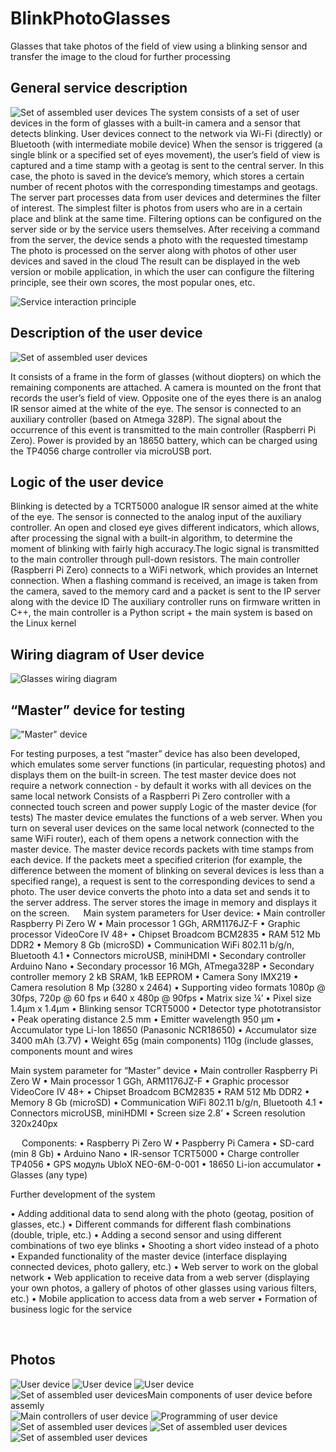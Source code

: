 # BlinkPhotoGlasses
Glasses that take photos of the field of view using a blinking sensor and transfer the image to the cloud for further processing

## General service description
![Set of assembled user devices](https://github.com/Brabn/BlinkPhotoGlasses/blob/main/Photos/BlinkPhotoGlasses.User_devicesX6_2.jpg)
The system consists of a set of user devices in the form of glasses with a built-in camera and a sensor that detects blinking.
User devices connect to the network via Wi-Fi (directly) or Bluetooth (with intermediate mobile device)
When the sensor is triggered (a single blink or a specified set of eyes movement), the user’s field of view is captured and a time stamp with a geotag is sent to the central server. In this case, the photo is saved in the device’s memory, which stores a certain number of recent photos with the corresponding timestamps and geotags.
The server part processes data from user devices and determines the filter of interest. The simplest filter is photos from users who are in a certain place and blink at the same time. Filtering options can be configured on the server side or by the service users themselves.
After receiving a command from the server, the device sends a photo with the requested timestamp
The photo is processed on the server along with photos of other user devices and saved in the cloud
The result can be displayed in the web version or mobile application, in which the user can configure the filtering principle, see their own scores, the most popular ones, etc.

![Service interaction principle](https://github.com/Brabn/BlinkPhotoGlasses/blob/main/Wiring_diagram/BlinkPhotoGlasses.Interaction_diagram.jpg)
 

## Description of the user device 
![Set of assembled user devices](https://github.com/Brabn/BlinkPhotoGlasses/blob/main/Photos/BlinkPhotoGlasses.User_devicesX6_2.jpg)

It consists of a frame in the form of glasses (without diopters) on which the remaining components are attached. A camera is mounted on the front that records the user’s field of view. Opposite one of the eyes there is an analog IR sensor aimed at the white of the eye. The sensor is connected to an auxiliary controller (based on Atmega 328P). The signal about the occurrence of this event is transmitted to the main controller (Raspberri Pi Zero). Power is provided by an 18650 battery, which can be charged using the TP4056 charge controller via microUSB port.


## Logic of the user device
Blinking is detected by a TCRT5000 analogue IR sensor aimed at the white of the eye. The sensor is connected to the analog input of the auxiliary controller. An open and closed eye gives different indicators, which allows, after processing the signal with a built-in algorithm, to determine the moment of blinking with fairly high accuracy.The logic signal is transmitted to the main controller through pull-down resistors.
The main controller (Raspberri Pi Zero) connects to a WiFi network, which provides an Internet connection. 
When a flashing command is received, an image is taken from the camera, saved to the memory card and a packet is sent to the IP server along with the device ID
The auxiliary controller runs on firmware written in C++, the main controller is a Python script + the main system is based on the Linux kernel

## Wiring diagram of User device
![Glasses wiring diagram](https://github.com/Brabn/BlinkPhotoGlasses/blob/main/Wiring_diagram/BlinkPhotoGlasses.Wiring_diagram.png)
 

## “Master” device for testing

!["Master" device](https://github.com/Brabn/BlinkPhotoGlasses/blob/main/Photos/BlinkPhotoGlasses.Master_device.jpg)

For testing purposes, a test “master” device has also been developed, which emulates some server functions (in particular, requesting photos) and displays them on the built-in screen. The test master device does not require a network connection - by default it works with all devices on the same local network
Consists of a Raspberri Pi Zero controller with a connected touch screen and power supply
Logic of the master device (for tests)
The master device emulates the functions of a web server. When you turn on several user devices on the same local network (connected to the same WiFi router), each of them opens a network connection with the master device. The master device records packets with time stamps from each device. If the packets meet a specified criterion (for example, the difference between the moment of blinking on several devices is less than a specified range), a request is sent to the corresponding devices to send a photo. The user device converts the photo into a data set and sends it to the server address. The server stores the image in memory and displays it on the screen.
 
Main system parameters for User device:
•	Main controller		Raspberry Pi Zero W
•	Main processor		1 GGh, ARM1176JZ-F 
•	Graphic processor		VideoCore IV	48+
•	Chipset			Broadcom BCM2835 
•	RAM				512 Mb DDR2
•	Memory			8 Gb (microSD)
•	Communication		WiFi 802.11 b/g/n, Bluetooth 4.1
•	Connectors			microUSB, miniHDMI
•	Secondary controller		Arduino Nano
•	Secondary processor 		16 MGh, ATmega328P
•	Secondary controller memory	2 kB SRAM, 1kB EEPROM
•	Camera 			Sony IMX219
•	Camera resolution		8 Mp (3280 х 2464)
•	Supporting video formats	1080р @ 30fps, 720p @ 60 fps и 640 х 480p @ 90fps
•	Matrix size			¼’
•	Pixel size			1.4μm х 1.4μm 
•	Blinking sensor		TCRT5000
•	Detector type			phototransistor
•	Peak operating distance	2.5 mm
•	Emitter wavelength		950 μm
•	Accumulator type		Li-Ion 18650 (Panasonic NCR18650)
•	Accumulator size 		3400 mAh (3.7V) 
•	Weight				65g (main components)
				110g (include glasses, components mount and wires


Main system parameter for “Master” device
•	Main controller		Raspberry Pi Zero W
•	Main processor		1 GGh, ARM1176JZ-F 
•	Graphic processor		VideoCore IV	48+
•	Chipset			Broadcom BCM2835 
•	RAM				512 Mb DDR2
•	Memory			8 Gb (microSD)
•	Communication		WiFi 802.11 b/g/n, Bluetooth 4.1
•	Connectors			microUSB, miniHDMI
•	Screen size			2.8’
•	Screen resolution		320x240px


 
Components:
•	Raspberry Pi Zero W
•	Paspberry Pi Camera
•	SD-card (min 8 Gb)
•	Arduino Nano
•	IR-sensor TCRT5000
•	Charge controller TP4056
•	GPS модуль UbloX NEO-6M-0-001
•	18650 Li-ion accumulator
•	Glasses (any type)

Further development of the system

•	Adding additional data to send along with the photo (geotag, position of glasses, etc.)
•	Different commands for different flash combinations (double, triple, etc.)
•	Adding a second sensor and using different combinations of two eye blinks
•	Shooting a short video instead of a photo
•	Expanded functionality of the master device (interface displaying connected devices, photo gallery, etc.)
•	Web server to work on the global network
•	Web application to receive data from a web server (displaying your own photos, a gallery of photos of other glasses using various filters, etc.)
•	Mobile application to access data from a web server
•	Formation of business logic for the service

 
## Photos

![User device](https://github.com/Brabn/BlinkPhotoGlasses/blob/main/Photos/BlinkPhotoGlasses.User_device.jpg)
![User device](https://github.com/Brabn/BlinkPhotoGlasses/blob/main/Photos/BlinkPhotoGlasses.User_device2.jpg)
![User device](https://github.com/Brabn/BlinkPhotoGlasses/blob/main/Photos/BlinkPhotoGlasses.User_device3.jpg)
![Set of assembled user devicesMain components of user device before assemly](https://github.com/Brabn/BlinkPhotoGlasses/blob/main/Photos/BlinkPhotoGlasses.Components.jpg)
![Main controllers of user device](https://github.com/Brabn/BlinkPhotoGlasses/blob/main/Photos/BlinkPhotoGlasses.MainComponents.jpg)
![Programming of user device](https://github.com/Brabn/BlinkPhotoGlasses/blob/main/Photos/BlinkPhotoGlasses.Controllers_Programming.jpg)
![Set of assembled user devices](https://github.com/Brabn/BlinkPhotoGlasses/blob/main/Photos/BlinkPhotoGlasses.User_devicesX2.jpg)
![Set of assembled user devices](https://github.com/Brabn/BlinkPhotoGlasses/blob/main/Photos/BlinkPhotoGlasses.User_devicesX6.jpg)
![Set of assembled user devices](https://github.com/Brabn/BlinkPhotoGlasses/blob/main/Photos/BlinkPhotoGlasses.User_devicesX6_2.jpg)



 
 
 
 
 

